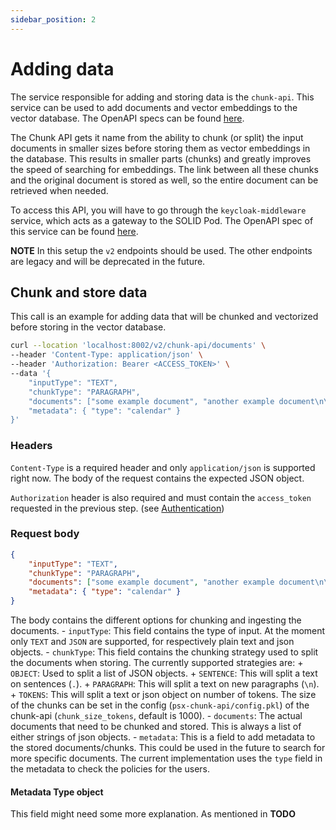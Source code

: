 ```yaml
---
sidebar_position: 2
---
```


# Adding data

The service responsible for adding and storing data is the `chunk-api`. This service can be used to add documents and vector embeddings to the vector database. The OpenAPI specs can be found [here](http://localhost:8001/docs).

The Chunk API gets it name from the ability to chunk (or split) the input documents in smaller sizes before storing them as vector embeddings in the database. This results in smaller parts (chunks) and greatly improves the speed of searching for embeddings. The link between all these chunks and the original document is stored as well, so the entire document can be retrieved when needed.

To access this API, you will have to go through the `keycloak-middleware` service, which acts as a gateway to the SOLID Pod. The OpenAPI spec of this service can be found [here](http://localhost:8002/docs).

**NOTE**
In this setup the `v2` endpoints should be used. The other endpoints are legacy and will be deprecated in the future.

## Chunk and store data

This call is an example for adding data that will be chunked and vectorized before storing in the vector database.

```bash
curl --location 'localhost:8002/v2/chunk-api/documents' \
--header 'Content-Type: application/json' \
--header 'Authorization: Bearer <ACCESS_TOKEN>' \
--data '{
    "inputType": "TEXT",
    "chunkType": "PARAGRAPH",
    "documents": ["some example document", "another example document\n\nwhich should be split in paragraphs"],
    "metadata": { "type": "calendar" }
}'
```

### Headers

`Content-Type` is a required header and only `application/json` is supported right now. The body of the request contains the expected JSON object.

`Authorization` header is also required and must contain the `access_token` requested in the previous step. (see [Authentication](./authentication.mdx#request-access-token))

### Request body

```json
{
    "inputType": "TEXT",
    "chunkType": "PARAGRAPH",
    "documents": ["some example document", "another example document\n\nwhich should be split in paragraphs"],
    "metadata": { "type": "calendar" }
}
```

The body contains the different options for chunking and ingesting the documents.
    - `inputType`: This field contains the type of input. At the moment only `TEXT` and `JSON` are supported, for respectively plain text and json objects.
    - `chunkType`: This field contains the chunking strategy used to split the documents when storing. The currently supported strategies are:
        + `OBJECT`: Used to split a list of JSON objects.
        + `SENTENCE`: This will split a text on sentences (`.`).
        + `PARAGRAPH`: This will split a text on new paragraphs (`\n`).
        + `TOKENS`: This will split a text or json object on number of tokens. The size of the chunks can be set in the config (`psx-chunk-api/config.pkl`) of the chunk-api (`chunk_size_tokens`, default is 1000).
    - `documents`: The actual documents that need to be chunked and stored. This is always a list of either strings of json objects.
    - `metadata`: This is a field to add metadata to the stored documents/chunks. This could be used in the future to search for more specific documents. The current implementation uses the `type` field in the metadata to check the policies for the users.

#### Metadata Type object

This field might need some more explanation.
As mentioned in
**TODO**
